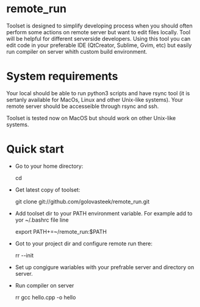 remote_run
==========

Toolset is designed to simplify developing process when
you should often perform some actions on remote server but want to edit files locally.
Tool will be helpful for different serverside developers.
Using this tool you can edit code in your preferable IDE (QtCreator, Sublime, Gvim, etc)
but easily run compiler on server whith custom build environment.


System requirements
==================
Your local should be able to run python3 scripts and have rsync tool
(it is sertanly available for MacOs, Linux and other Unix-like systems).
Your remote server should be accesseible through rsync and ssh.

Toolset is tested now on MacOS but should work on other Unix-like systems.

Quick start
===========

- Go to your home directory:

  cd

- Get latest copy of toolset:

  git clone git://github.com/golovasteek/remote_run.git

- Add toolset dir to your PATH environment variable. For example add to yor ~/.bashrc file line 

  export PATH+=~/remote_run:$PATH

- Got to your project dir and configure remote run there:

  rr --init

- Set up congigure wariables with your prefrable server and directory on server.

- Run compiler on server

  rr gcc hello.cpp -o hello
